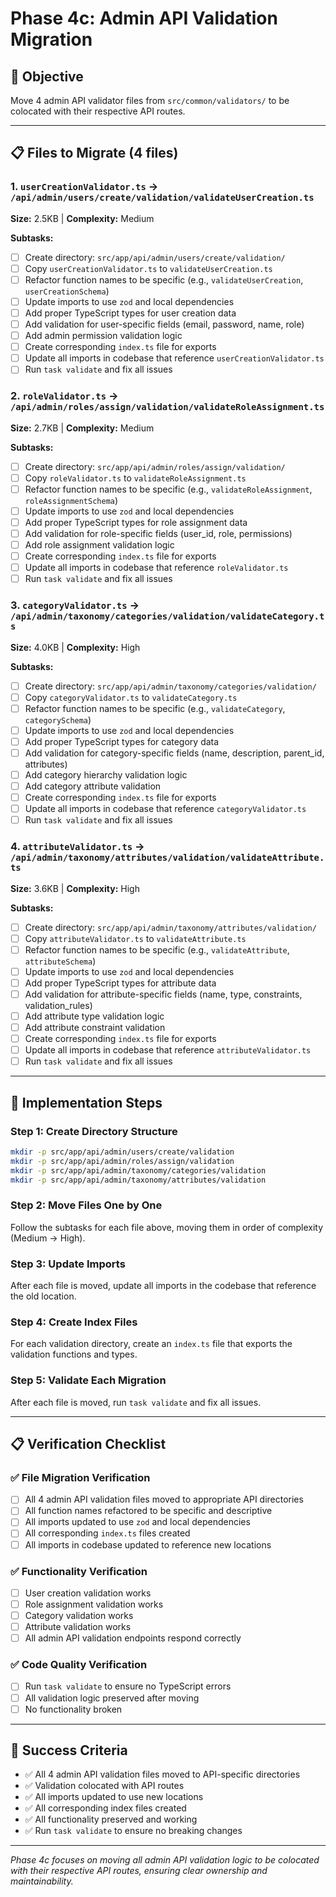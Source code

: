 # Phase 4c: Admin API Validation Migration

## 🎯 Objective
Move 4 admin API validator files from `src/common/validators/` to be colocated with their respective API routes.

---

## 📋 Files to Migrate (4 files)

### 1. `userCreationValidator.ts` → `/api/admin/users/create/validation/validateUserCreation.ts`
**Size:** 2.5KB | **Complexity:** Medium

**Subtasks:**
- [ ] Create directory: `src/app/api/admin/users/create/validation/`
- [ ] Copy `userCreationValidator.ts` to `validateUserCreation.ts`
- [ ] Refactor function names to be specific (e.g., `validateUserCreation`, `userCreationSchema`)
- [ ] Update imports to use `zod` and local dependencies
- [ ] Add proper TypeScript types for user creation data
- [ ] Add validation for user-specific fields (email, password, name, role)
- [ ] Add admin permission validation logic
- [ ] Create corresponding `index.ts` file for exports
- [ ] Update all imports in codebase that reference `userCreationValidator.ts`
- [ ] Run `task validate` and fix all issues

### 2. `roleValidator.ts` → `/api/admin/roles/assign/validation/validateRoleAssignment.ts`
**Size:** 2.7KB | **Complexity:** Medium

**Subtasks:**
- [ ] Create directory: `src/app/api/admin/roles/assign/validation/`
- [ ] Copy `roleValidator.ts` to `validateRoleAssignment.ts`
- [ ] Refactor function names to be specific (e.g., `validateRoleAssignment`, `roleAssignmentSchema`)
- [ ] Update imports to use `zod` and local dependencies
- [ ] Add proper TypeScript types for role assignment data
- [ ] Add validation for role-specific fields (user_id, role, permissions)
- [ ] Add role assignment validation logic
- [ ] Create corresponding `index.ts` file for exports
- [ ] Update all imports in codebase that reference `roleValidator.ts`
- [ ] Run `task validate` and fix all issues

### 3. `categoryValidator.ts` → `/api/admin/taxonomy/categories/validation/validateCategory.ts`
**Size:** 4.0KB | **Complexity:** High

**Subtasks:**
- [ ] Create directory: `src/app/api/admin/taxonomy/categories/validation/`
- [ ] Copy `categoryValidator.ts` to `validateCategory.ts`
- [ ] Refactor function names to be specific (e.g., `validateCategory`, `categorySchema`)
- [ ] Update imports to use `zod` and local dependencies
- [ ] Add proper TypeScript types for category data
- [ ] Add validation for category-specific fields (name, description, parent_id, attributes)
- [ ] Add category hierarchy validation logic
- [ ] Add category attribute validation
- [ ] Create corresponding `index.ts` file for exports
- [ ] Update all imports in codebase that reference `categoryValidator.ts`
- [ ] Run `task validate` and fix all issues

### 4. `attributeValidator.ts` → `/api/admin/taxonomy/attributes/validation/validateAttribute.ts`
**Size:** 3.6KB | **Complexity:** High

**Subtasks:**
- [ ] Create directory: `src/app/api/admin/taxonomy/attributes/validation/`
- [ ] Copy `attributeValidator.ts` to `validateAttribute.ts`
- [ ] Refactor function names to be specific (e.g., `validateAttribute`, `attributeSchema`)
- [ ] Update imports to use `zod` and local dependencies
- [ ] Add proper TypeScript types for attribute data
- [ ] Add validation for attribute-specific fields (name, type, constraints, validation_rules)
- [ ] Add attribute type validation logic
- [ ] Add attribute constraint validation
- [ ] Create corresponding `index.ts` file for exports
- [ ] Update all imports in codebase that reference `attributeValidator.ts`
- [ ] Run `task validate` and fix all issues

---

## 🚀 Implementation Steps

### Step 1: Create Directory Structure
```bash
mkdir -p src/app/api/admin/users/create/validation
mkdir -p src/app/api/admin/roles/assign/validation
mkdir -p src/app/api/admin/taxonomy/categories/validation
mkdir -p src/app/api/admin/taxonomy/attributes/validation
```

### Step 2: Move Files One by One
Follow the subtasks for each file above, moving them in order of complexity (Medium → High).

### Step 3: Update Imports
After each file is moved, update all imports in the codebase that reference the old location.

### Step 4: Create Index Files
For each validation directory, create an `index.ts` file that exports the validation functions and types.

### Step 5: Validate Each Migration
After each file is moved, run `task validate` and fix all issues.

---

## 📋 Verification Checklist

### ✅ File Migration Verification
- [ ] All 4 admin API validation files moved to appropriate API directories
- [ ] All function names refactored to be specific and descriptive
- [ ] All imports updated to use `zod` and local dependencies
- [ ] All corresponding `index.ts` files created
- [ ] All imports in codebase updated to reference new locations

### ✅ Functionality Verification
- [ ] User creation validation works
- [ ] Role assignment validation works
- [ ] Category validation works
- [ ] Attribute validation works
- [ ] All admin API validation endpoints respond correctly

### ✅ Code Quality Verification
- [ ] Run `task validate` to ensure no TypeScript errors
- [ ] All validation logic preserved after moving
- [ ] No functionality broken

---

## 🎯 Success Criteria

- ✅ All 4 admin API validation files moved to API-specific directories
- ✅ Validation colocated with API routes
- ✅ All imports updated to use new locations
- ✅ All corresponding index files created
- ✅ All functionality preserved and working
- ✅ Run `task validate` to ensure no breaking changes

---

*Phase 4c focuses on moving all admin API validation logic to be colocated with their respective API routes, ensuring clear ownership and maintainability.*
